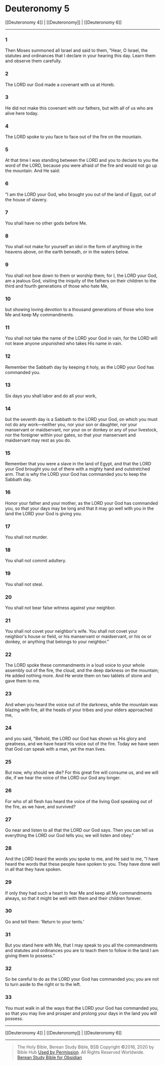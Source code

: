 # Deuteronomy 5

[[Deuteronomy 4]] | [[Deuteronomy]] | [[Deuteronomy 6]]

---

### 1
Then Moses summoned all Israel and said to them, "Hear, O Israel, the statutes and ordinances that I declare in your hearing this day. Learn them and observe them carefully.

### 2
The LORD our God made a covenant with us at Horeb.

### 3
He did not make this covenant with our fathers, but with all of us who are alive here today.

### 4
The LORD spoke to you face to face out of the fire on the mountain.

### 5
At that time I was standing between the LORD and you to declare to you the word of the LORD, because you were afraid of the fire and would not go up the mountain. And He said:

### 6
"I am the LORD your God, who brought you out of the land of Egypt, out of the house of slavery.

### 7
You shall have no other gods before Me.

### 8
You shall not make for yourself an idol in the form of anything in the heavens above, on the earth beneath, or in the waters below.

### 9
You shall not bow down to them or worship them; for I, the LORD your God, am a jealous God, visiting the iniquity of the fathers on their children to the third and fourth generations of those who hate Me,

### 10
but showing loving devotion to a thousand generations of those who love Me and keep My commandments.

### 11
You shall not take the name of the LORD your God in vain, for the LORD will not leave anyone unpunished who takes His name in vain.

### 12
Remember the Sabbath day by keeping it holy, as the LORD your God has commanded you.

### 13
Six days you shall labor and do all your work,

### 14
but the seventh day is a Sabbath to the LORD your God, on which you must not do any work—neither you, nor your son or daughter, nor your manservant or maidservant, nor your ox or donkey or any of your livestock, nor the foreigner within your gates, so that your manservant and maidservant may rest as you do.

### 15
Remember that you were a slave in the land of Egypt, and that the LORD your God brought you out of there with a mighty hand and outstretched arm. That is why the LORD your God has commanded you to keep the Sabbath day.

### 16
Honor your father and your mother, as the LORD your God has commanded you, so that your days may be long and that it may go well with you in the land the LORD your God is giving you.

### 17
You shall not murder.

### 18
You shall not commit adultery.

### 19
You shall not steal.

### 20
You shall not bear false witness against your neighbor.

### 21
You shall not covet your neighbor's wife. You shall not covet your neighbor's house or field, or his manservant or maidservant, or his ox or donkey, or anything that belongs to your neighbor."

### 22
The LORD spoke these commandments in a loud voice to your whole assembly out of the fire, the cloud, and the deep darkness on the mountain; He added nothing more. And He wrote them on two tablets of stone and gave them to me.

### 23
And when you heard the voice out of the darkness, while the mountain was blazing with fire, all the heads of your tribes and your elders approached me,

### 24
and you said, "Behold, the LORD our God has shown us His glory and greatness, and we have heard His voice out of the fire. Today we have seen that God can speak with a man, yet the man lives.

### 25
But now, why should we die? For this great fire will consume us, and we will die, if we hear the voice of the LORD our God any longer.

### 26
For who of all flesh has heard the voice of the living God speaking out of the fire, as we have, and survived?

### 27
Go near and listen to all that the LORD our God says. Then you can tell us everything the LORD our God tells you; we will listen and obey."

### 28
And the LORD heard the words you spoke to me, and He said to me, "I have heard the words that these people have spoken to you. They have done well in all that they have spoken.

### 29
If only they had such a heart to fear Me and keep all My commandments always, so that it might be well with them and their children forever.

### 30
Go and tell them: 'Return to your tents.'

### 31
But you stand here with Me, that I may speak to you all the commandments and statutes and ordinances you are to teach them to follow in the land I am giving them to possess."

### 32
So be careful to do as the LORD your God has commanded you; you are not to turn aside to the right or to the left.

### 33
You must walk in all the ways that the LORD your God has commanded you, so that you may live and prosper and prolong your days in the land you will possess.

---

[[Deuteronomy 4]] | [[Deuteronomy]] | [[Deuteronomy 6]]

---

> The Holy Bible, Berean Study Bible, BSB
> Copyright &copy;2016, 2020 by Bible Hub
> [Used by Permission](https://berean.bible/terms.htm). All Rights Reserved Worldwide.
> [Berean Study Bible for Obsidian](https://github.com/gapmiss/berean-study-bible-for-obsidian)

